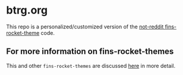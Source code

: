 # btrg.org

This repo is a personalized/customized version of the [not-reddit fins-rocket-theme](https://github.com/petecarapetyan/fins-rocket-themes/blob/main/not-reddit/src/docs/) code.

## For more information on fins-rocket-themes

This and other `fins-rocket-themes` are discussed [here](https://webappwriter.com/rocket-themes/) in more detail.
